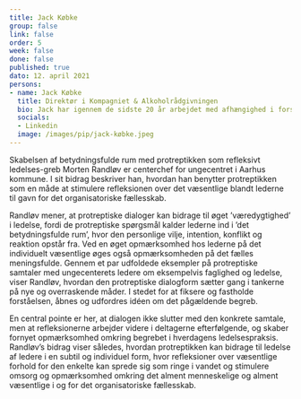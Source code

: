 ```yaml
---
title: Jack Købke
group: false
link: false
order: 5
week: false
done: false
published: true
dato: 12. april 2021
persons:
- name: Jack Købke
  title: Direktør i Kompagniet & Alkoholrådgivningen
  bio: Jack har igennem de sidste 20 år arbejdet med afhængighed i forskellige kontekster. I store linjer kan nævnes ungebehandling i døgnregi, ledelse af dagbehandling, faglig leder i kommunalt regi, samt ledelse af behandlingsafdeling i lukket fængsel. De sidste 7 år som selvstændig med facilitering af den øverste ledelse i en lille koncern inden for samme branche.
  socials:
  - Linkedin
  image: /images/pip/jack-købke.jpeg
---
```


Skabelsen af betydningsfulde rum med protreptikken som refleksivt ledelses-greb Morten Randløv er centerchef for ungecentret i Aarhus kommune. I sit bidrag beskriver han, hvordan han benytter protreptikken som en måde at stimulere refleksionen over det væsentlige blandt lederne til gavn for det organisatoriske fællesskab.

Randløv mener, at protreptiske dialoger kan bidrage til øget ’væredygtighed’ i ledelse, fordi de protreptiske spørgsmål kalder lederne ind i ’det betydningsfulde rum’, hvor den personlige vilje, intention, konflikt og reaktion opstår fra. Ved en øget opmærksomhed hos lederne på det individuelt væsentlige øges også opmærksomheden på det fælles meningsfulde. Gennem et par udfoldede eksempler på protreptiske samtaler med ungecenterets ledere om eksempelvis faglighed og ledelse, viser Randløv, hvordan den protreptiske dialogform sætter gang i tankerne på nye og overraskende måder. I stedet for at fiksere og fastholde forståelsen, åbnes og udfordres idéen om det pågældende begreb.

En central pointe er her, at dialogen ikke slutter med den konkrete samtale, men at refleksionerne arbejder videre i deltagerne efterfølgende, og skaber fornyet opmærksomhed omkring begrebet i hverdagens ledelsespraksis. Randløv’s bidrag viser således, hvordan protreptikken kan bidrage til ledelse af ledere i en subtil og individuel form, hvor refleksioner over væsentlige forhold for den enkelte kan sprede sig som ringe i vandet og stimulere omsorg og opmærksomhed omkring det alment menneskelige og alment væsentlige i og for det organisatoriske fællesskab.